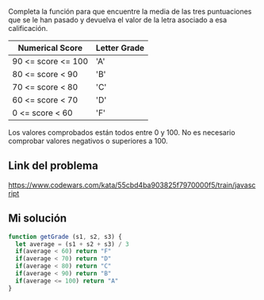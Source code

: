 Completa la función para que encuentre la media de las tres puntuaciones que se le han pasado y devuelva el valor de la letra asociado a esa calificación.

|Numerical Score|Letter Grade|
|---|---|
|90 <= score <= 100|'A'|
|80 <= score < 90|'B'|
|70 <= score < 80|'C'|
|60 <= score < 70|'D'|
|0 <= score < 60|'F'|

Los valores comprobados están todos entre 0 y 100. No es necesario comprobar valores negativos o superiores a 100.

## Link del problema

https://www.codewars.com/kata/55cbd4ba903825f7970000f5/train/javascript

## Mi solución

```js
function getGrade (s1, s2, s3) {
  let average = (s1 + s2 + s3) / 3
  if(average < 60) return "F"
  if(average < 70) return "D"
  if(average < 80) return "C"
  if(average < 90) return "B"
  if(average <= 100) return "A"
}
```
